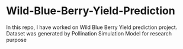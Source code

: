 # Wild-Blue-Berry-Yield-Prediction
In this repo, I have worked on Wild Blue Berry Yield prediction project. Dataset was generated by Pollination Simulation Model for research purpose
